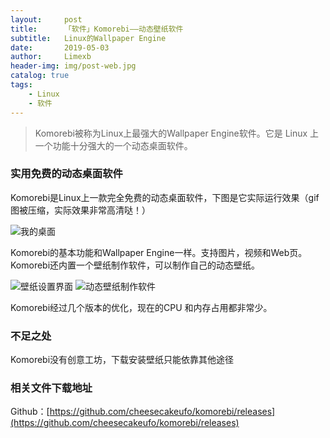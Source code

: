 ```yaml
---
layout:     post
title:      「软件」Komorebi——动态壁纸软件
subtitle:   Linux的Wallpaper Engine
date:       2019-05-03
author:     Limexb
header-img: img/post-web.jpg
catalog: true
tags:
    - Linux
    - 软件
---
```


>Komorebi被称为Linux上最强大的Wallpaper Engine软件。它是 Linux 上一个功能十分强大的一个动态桌面软件。

### 实用免费的动态桌面软件
Komorebi是Linux上一款完全免费的动态桌面软件，下图是它实际运行效果（gif图被压缩，实际效果非常高清哒！）

![我的桌面](https://upload-images.jianshu.io/upload_images/10305138-64e78f434abcbaf2.gif?imageMogr2/auto-orient/strip)

Komorebi的基本功能和Wallpaper Engine一样。支持图片，视频和Web页。Komorebi还内置一个壁纸制作软件，可以制作自己的动态壁纸。

![壁纸设置界面](https://upload-images.jianshu.io/upload_images/10305138-09999b6c86ddf328.png?imageMogr2/auto-orient/strip%7CimageView2/2/w/1240)
![动态壁纸制作软件](https://upload-images.jianshu.io/upload_images/10305138-48724c59a6cefcd5.png?imageMogr2/auto-orient/strip%7CimageView2/2/w/1240)

Komorebi经过几个版本的优化，现在的CPU 和内存占用都非常少。

### 不足之处
Komorebi没有创意工坊，下载安装壁纸只能依靠其他途径

### 相关文件下载地址
Github：[https://github.com/cheesecakeufo/komorebi/releases](https://github.com/cheesecakeufo/komorebi/releases)
